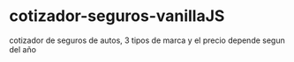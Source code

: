 # cotizador-seguros-vanillaJS

cotizador de seguros de autos, 3 tipos de marca y el precio depende segun del año
